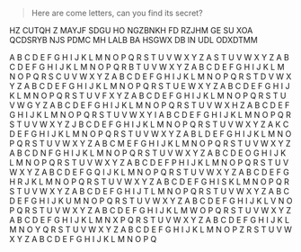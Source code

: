 > Here are come letters, can you find its secret?

HZ CUTQH Z MAYJF SDGU HO NGZBNKH FD RZJHM GE SU XOA QCDSRYB NJS PDMC MH LALB BA HSGWX DB IN UDL ODXDTMM

  A	B	C	D	E	F	G	H	I	J	K	L	M	N	O	P	Q	R	S	T	U	V	W	X	Y	Z
A	S	T	U	V	W	X	Y	Z	A	B	C	D	E	F	G	H	I	J	K	L	M	N	O	P	Q	R
B	T	U	V	W	X	Y	Z	A	B	C	D	E	F	G	H	I	J	K	L	M	N	O	P	Q	R	S
C	U	V	W	X	Y	Z	A	B	C	D	E	F	G	H	I	J	K	L	M	N	O	P	Q	R	S	T
D	V	W	X	Y	Z	A	B	C	D	E	F	G	H	I	J	K	L	M	N	O	P	Q	R	S	T	U
E	W	X	Y	Z	A	B	C	D	E	F	G	H	I	J	K	L	M	N	O	P	Q	R	S	T	U	V
F	X	Y	Z	A	B	C	D	E	F	G	H	I	J	K	L	M	N	O	P	Q	R	S	T	U	V	W
G	Y	Z	A	B	C	D	E	F	G	H	I	J	K	L	M	N	O	P	Q	R	S	T	U	V	W	X
H	Z	A	B	C	D	E	F	G	H	I	J	K	L	M	N	O	P	Q	R	S	T	U	V	W	X	Y
I	A	B	C	D	E	F	G	H	I	J	K	L	M	N	O	P	Q	R	S	T	U	V	W	X	Y	Z
J	B	C	D	E	F	G	H	I	J	K	L	M	N	O	P	Q	R	S	T	U	V	W	X	Y	Z	A
K	C	D	E	F	G	H	I	J	K	L	M	N	O	P	Q	R	S	T	U	V	W	X	Y	Z	A	B
L	D	E	F	G	H	I	J	K	L	M	N	O	P	Q	R	S	T	U	V	W	X	Y	Z	A	B	C
M	E	F	G	H	I	J	K	L	M	N	O	P	Q	R	S	T	U	V	W	X	Y	Z	A	B	C	D
N	F	G	H	I	J	K	L	M	N	O	P	Q	R	S	T	U	V	W	X	Y	Z	A	B	C	D	E
O	G	H	I	J	K	L	M	N	O	P	Q	R	S	T	U	V	W	X	Y	Z	A	B	C	D	E	F
P	H	I	J	K	L	M	N	O	P	Q	R	S	T	U	V	W	X	Y	Z	A	B	C	D	E	F	G
Q	I	J	K	L	M	N	O	P	Q	R	S	T	U	V	W	X	Y	Z	A	B	C	D	E	F	G	H
R	J	K	L	M	N	O	P	Q	R	S	T	U	V	W	X	Y	Z	A	B	C	D	E	F	G	H	I
S	K	L	M	N	O	P	Q	R	S	T	U	V	W	X	Y	Z	A	B	C	D	E	F	G	H	I	J
T	L	M	N	O	P	Q	R	S	T	U	V	W	X	Y	Z	A	B	C	D	E	F	G	H	I	J	K
U	M	N	O	P	Q	R	S	T	U	V	W	X	Y	Z	A	B	C	D	E	F	G	H	I	J	K	L
V	N	O	P	Q	R	S	T	U	V	W	X	Y	Z	A	B	C	D	E	F	G	H	I	J	K	L	M
W	O	P	Q	R	S	T	U	V	W	X	Y	Z	A	B	C	D	E	F	G	H	I	J	K	L	M	N
X	P	Q	R	S	T	U	V	W	X	Y	Z	A	B	C	D	E	F	G	H	I	J	K	L	M	N	O
Y	Q	R	S	T	U	V	W	X	Y	Z	A	B	C	D	E	F	G	H	I	J	K	L	M	N	O	P
Z	R	S	T	U	V	W	X	Y	Z	A	B	C	D	E	F	G	H	I	J	K	L	M	N	O	P	Q
